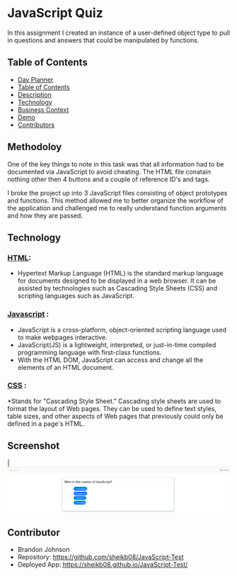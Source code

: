 # JavaScript Quiz

In this assignment I created an instance of a user-defined object type to pull in questions and answers that could be manipulated by functions. 

## Table of Contents
  - [Day Planner](#javascript-quiz)
  - [Table of Contents](#table-of-contents)
  - [Description](#description)
  - [Technology](#technology)
  - [Business Context](#business-context)
  - [Demo](#demo)
  - [Contributors](#contributors)

## Methodoloy

One of the key things to note in this task was that all information had to be documented via JavaScript to avoid cheating. The HTML file conatain nothing other then 4 buttons and a couple of reference ID's and tags.

I broke the project up into 3 JavaScript files consisting of object prototypes and functions. This method allowed me to better organize the workflow of the application and challenged me to really understand function arguments and how they are passed.

## Technology 

### [HTML](https://www.w3schools.com/tags/tag_meta.asp): 
* Hypertext Markup Language (HTML) is the standard markup language for documents designed to be displayed in a web browser. It can be assisted by technologies such as Cascading Style Sheets (CSS) and scripting languages such as JavaScript.

### [Javascript](https://developer.mozilla.org/en-US/docs/Web/JavaScript) : 
* JavaScript is a cross-platform, object-oriented scripting language used to make webpages interactive.
* JavaScript(JS) is a lightweight, interpreted, or just-in-time compiled programming language with first-class functions. 
* With the HTML DOM, JavaScript can access and change all the elements of an HTML document.

### [CSS](https://www.w3schools.com/css/css_intro.asp) : 
*Stands for "Cascading Style Sheet." Cascading style sheets are used to format the layout of Web pages. They can be used to define text styles, table sizes, and other aspects of Web pages that previously could only be defined in a page's HTML.


## Screenshot  
|![HTML Screenshot](images/screen.jpg)

## Contributor
* Brandon Johnson
* Repository: https://github.com/sheikb08/JavaScript-Test 
* Deployed App: https://sheikb08.github.io/JavaScript-Test/